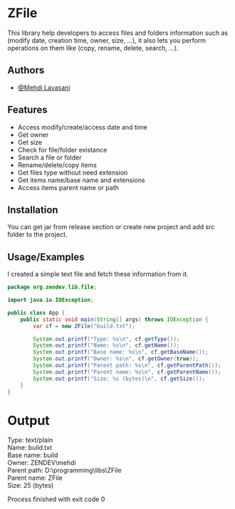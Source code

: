 # ZFile

This library help developers to access files and folders information such as (modify date, creation time, owner, size, ...), it also lets you perform operations on them like (copy, rename, delete, search, ...).

## Authors

- [@Mehdi Lavasani](https://github.com/zendevMehdi)


## Features

- Access modify/create/access date and time
- Get owner
- Get size
- Check for file/folder existance
- Search a file or folder
- Rename/delete/copy items
- Get files type without need extension
- Get items name/base name and extensions
- Access items parent name or path

## Installation

You can get jar from release section or create new project and add src folder to the project.


## Usage/Examples

I created a simple text file and fetch these information from it.

```java
package org.zendev.lib.file;

import java.io.IOException;

public class App {
    public static void main(String[] args) throws IOException {
        var cf = new ZFile("build.txt");

        System.out.printf("Type: %s\n", cf.getType());
        System.out.printf("Name: %s\n", cf.getName());
        System.out.printf("Base name: %s\n", cf.getBaseName());
        System.out.printf("Owner: %s\n", cf.getOwner(true));
        System.out.printf("Parent path: %s\n", cf.getParentPath());
        System.out.printf("Parent name: %s\n", cf.getParentName());
        System.out.printf("Size: %s (bytes)\n", cf.getSize());
    }
}
```

# Output

Type: text/plain </br>
Name: build.txt </br>
Base name: build </br>
Owner: ZENDEV\mehdi </br>
Parent path: D:\programming\libs\ZFile </br>
Parent name: ZFile </br>
Size: 25 (bytes) </br>

Process finished with exit code 0 </br>
